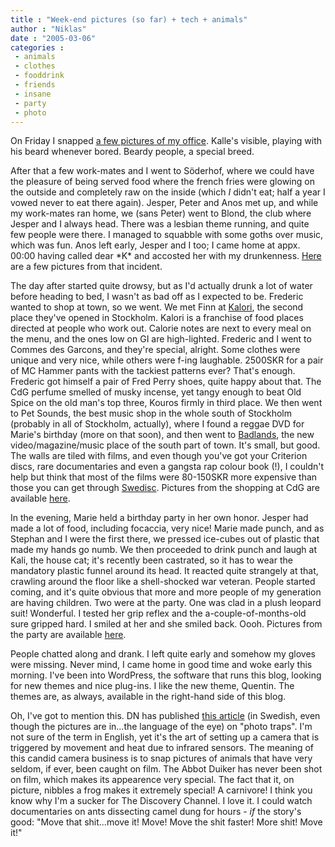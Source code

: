```yaml
---
title : "Week-end pictures (so far) + tech + animals"
author : "Niklas"
date : "2005-03-06"
categories : 
 - animals
 - clothes
 - fooddrink
 - friends
 - insane
 - party
 - photo
---
```


On Friday I snapped [a few pictures of my office](http://www.niklasblog.com/gallery/thumbnails.php?album=5). Kalle's visible, playing with his beard whenever bored. Beardy people, a special breed.

After that a few work-mates and I went to Söderhof, where we could have the pleasure of being served food where the french fries were glowing on the outside and completely raw on the inside (which _I_ didn't eat; half a year I vowed never to eat there again). Jesper, Peter and Anos met up, and while my work-mates ran home, we (sans Peter) went to Blond, the club where Jesper and I always head. There was a lesbian theme running, and quite few people were there. I managed to squabble with some goths over music, which was fun. Anos left early, Jesper and I too; I came home at appx. 00:00 having called dear \*K\* and accosted her with my drunkenness. [Here](http://www.niklasblog.com/gallery/thumbnails.php?album=7) are a few pictures from that incident.

The day after started quite drowsy, but as I'd actually drunk a lot of water before heading to bed, I wasn't as bad off as I expected to be. Frederic wanted to shop at town, so we went. We met Finn at [Kalori](http://www.kalori.se), the second place they've opened in Stockholm. Kalori is a franchise of food places directed at people who work out. Calorie notes are next to every meal on the menu, and the ones low on GI are high-lighted. Frederic and I went to Commes des Garcons, and they're special, alright. Some clothes were unique and very nice, while others were f-ing laughable. 2500SKR for a pair of MC Hammer pants with the tackiest patterns ever? That's enough. Frederic got himself a pair of Fred Perry shoes, quite happy about that. The CdG perfume smelled of musky incense, yet tangy enough to beat Old Spice on the old man's top three, Kouros firmly in third place. We then went to Pet Sounds, the best music shop in the whole south of Stockholm (probably in all of Stockholm, actually), where I found a reggae DVD for Marie's birthday (more on that soon), and then went to [Badlands](http://www.badlands.se), the new video/magazine/music place of the south part of town. It's small, but good. The walls are tiled with films, and even though you've got your Criterion discs, rare documentaries and even a gangsta rap colour book (!), I couldn't help but think that most of the films were 80-150SKR more expensive than those you can get through [Swedisc](http://www.swedisc.com). Pictures from the shopping at CdG are available [here](http://www.niklasblog.com/gallery/thumbnails.php?album=6).

In the evening, Marie held a birthday party in her own honor. Jesper had made a lot of food, including focaccia, very nice! Marie made punch, and as Stephan and I were the first there, we pressed ice-cubes out of plastic that made my hands go numb. We then proceeded to drink punch and laugh at Kali, the house cat; it's recently been castrated, so it has to wear the mandatory plastic funnel around its head. It reacted quite strangely at that, crawling around the floor like a shell-shocked war veteran. People started coming, and it's quite obvious that more and more people of my generation are having children. Two were at the party. One was clad in a plush leopard suit! Wonderful. I tested her grip reflex and the a-couple-of-months-old sure gripped hard. I smiled at her and she smiled back. Oooh. Pictures from the party are available [here](http://www.niklasblog.com/gallery/thumbnails.php?album=4).

People chatted along and drank. I left quite early and somehow my gloves were missing. Never mind, I came home in good time and woke early this morning. I've been into WordPress, the software that runs this blog, looking for new themes and nice plug-ins. I like the new theme, Quentin. The themes are, as always, available in the right-hand side of this blog.

Oh, I've got to mention this. DN has published [this article](http://www.dn.se/DNet/jsp/polopoly.jsp?d=597&a=387020&previousRenderType=2) (in Swedish, even though the pictures are in...the language of the eye) on "photo traps". I'm not sure of the term in English, yet it's the art of setting up a camera that is triggered by movement and heat due to infrared sensors. The meaning of this candid camera business is to snap pictures of animals that have very seldom, if ever, been caught on film. The Abbot Duiker has never been shot on film, which makes its appearence very special. The fact that it, on picture, nibbles a frog makes it extremely special! A carnivore! I think you know why I'm a sucker for The Discovery Channel. I love it. I could watch documentaries on ants dissecting camel dung for hours - _if_ the story's good: "Move that shit...move it! Move! Move the shit faster! More shit! Move it!"
